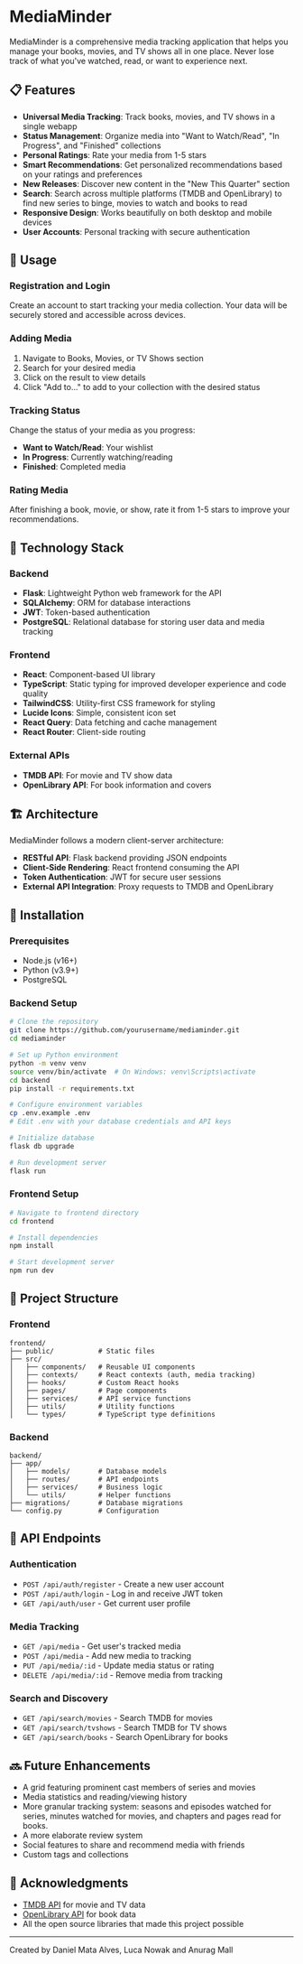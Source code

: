 # MediaMinder

MediaMinder is a comprehensive media tracking application that helps you manage your books, movies, and TV shows all in one place. Never lose track of what you've watched, read, or want to experience next.

## 📋 Features

- **Universal Media Tracking**: Track books, movies, and TV shows in a single webapp
- **Status Management**: Organize media into "Want to Watch/Read", "In Progress", and "Finished" collections
- **Personal Ratings**: Rate your media from 1-5 stars
- **Smart Recommendations**: Get personalized recommendations based on your ratings and preferences
- **New Releases**: Discover new content in the "New This Quarter" section
- **Search**: Search across multiple platforms (TMDB and OpenLibrary) to find new series to binge, movies to watch and books to read
- **Responsive Design**: Works beautifully on both desktop and mobile devices
- **User Accounts**: Personal tracking with secure authentication

## 📱 Usage

### Registration and Login
Create an account to start tracking your media collection. Your data will be securely stored and accessible across devices.

### Adding Media
1. Navigate to Books, Movies, or TV Shows section
2. Search for your desired media
3. Click on the result to view details
4. Click "Add to..." to add to your collection with the desired status

### Tracking Status
Change the status of your media as you progress:
- **Want to Watch/Read**: Your wishlist
- **In Progress**: Currently watching/reading
- **Finished**: Completed media

### Rating Media
After finishing a book, movie, or show, rate it from 1-5 stars to improve your recommendations.

## 🔧 Technology Stack

### Backend
- **Flask**: Lightweight Python web framework for the API
- **SQLAlchemy**: ORM for database interactions
- **JWT**: Token-based authentication
- **PostgreSQL**: Relational database for storing user data and media tracking

### Frontend
- **React**: Component-based UI library
- **TypeScript**: Static typing for improved developer experience and code quality
- **TailwindCSS**: Utility-first CSS framework for styling
- **Lucide Icons**: Simple, consistent icon set
- **React Query**: Data fetching and cache management
- **React Router**: Client-side routing

### External APIs
- **TMDB API**: For movie and TV show data
- **OpenLibrary API**: For book information and covers

## 🏗️ Architecture

MediaMinder follows a modern client-server architecture:

- **RESTful API**: Flask backend providing JSON endpoints
- **Client-Side Rendering**: React frontend consuming the API
- **Token Authentication**: JWT for secure user sessions
- **External API Integration**: Proxy requests to TMDB and OpenLibrary

## 🚀 Installation

### Prerequisites
- Node.js (v16+)
- Python (v3.9+)
- PostgreSQL

### Backend Setup
```bash
# Clone the repository
git clone https://github.com/yourusername/mediaminder.git
cd mediaminder

# Set up Python environment
python -m venv venv
source venv/bin/activate  # On Windows: venv\Scripts\activate
cd backend
pip install -r requirements.txt

# Configure environment variables
cp .env.example .env
# Edit .env with your database credentials and API keys

# Initialize database
flask db upgrade

# Run development server
flask run
```

### Frontend Setup
```bash
# Navigate to frontend directory
cd frontend

# Install dependencies
npm install

# Start development server
npm run dev
```

## 📁 Project Structure

### Frontend

```
frontend/
├── public/           # Static files
├── src/
│   ├── components/   # Reusable UI components
│   ├── contexts/     # React contexts (auth, media tracking)
│   ├── hooks/        # Custom React hooks
│   ├── pages/        # Page components
│   ├── services/     # API service functions
│   ├── utils/        # Utility functions
│   └── types/        # TypeScript type definitions
```

### Backend

```
backend/
├── app/
│   ├── models/       # Database models
│   ├── routes/       # API endpoints
│   ├── services/     # Business logic
│   └── utils/        # Helper functions
├── migrations/       # Database migrations
└── config.py         # Configuration
```

## 🔄 API Endpoints

### Authentication
- `POST /api/auth/register` - Create a new user account
- `POST /api/auth/login` - Log in and receive JWT token
- `GET /api/auth/user` - Get current user profile

### Media Tracking
- `GET /api/media` - Get user's tracked media
- `POST /api/media` - Add new media to tracking
- `PUT /api/media/:id` - Update media status or rating
- `DELETE /api/media/:id` - Remove media from tracking

### Search and Discovery
- `GET /api/search/movies` - Search TMDB for movies
- `GET /api/search/tvshows` - Search TMDB for TV shows
- `GET /api/search/books` - Search OpenLibrary for books

## 🔜 Future Enhancements

- A grid featuring prominent cast members of series and movies
- Media statistics and reading/viewing history
- More granular tracking system: seasons and episodes watched for series, minutes watched for movies, and chapters and pages read for books.
- A more elaborate review system
- Social features to share and recommend media with friends
- Custom tags and collections

## 🙏 Acknowledgments

- [TMDB API](https://www.themoviedb.org/documentation/api) for movie and TV data
- [OpenLibrary API](https://openlibrary.org/developers/api) for book data
- All the open source libraries that made this project possible

---

Created by Daniel Mata Alves, Luca Nowak and Anurag Mall
